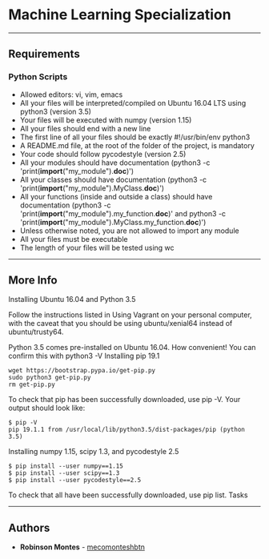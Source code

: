 # Machine Learning Specialization
---
## Requirements
### Python Scripts

 *   Allowed editors: vi, vim, emacs
 *   All your files will be interpreted/compiled on Ubuntu 16.04 LTS using python3 (version 3.5)
 *   Your files will be executed with numpy (version 1.15)
 *   All your files should end with a new line
 *   The first line of all your files should be exactly #!/usr/bin/env python3
 *   A README.md file, at the root of the folder of the project, is mandatory
 *   Your code should follow pycodestyle (version 2.5)
 *   All your modules should have documentation (python3 -c 'print(__import__("my_module").__doc__)')
 *   All your classes should have documentation (python3 -c 'print(__import__("my_module").MyClass.__doc__)')
 *   All your functions (inside and outside a class) should have documentation (python3 -c 'print(__import__("my_module").my_function.__doc__)' and python3 -c 'print(__import__("my_module").MyClass.my_function.__doc__)')
 *   Unless otherwise noted, you are not allowed to import any module
 *   All your files must be executable
 *   The length of your files will be tested using wc

---
## More Info
Installing Ubuntu 16.04 and Python 3.5

Follow the instructions listed in Using Vagrant on your personal computer, with the caveat that you should be using ubuntu/xenial64 instead of ubuntu/trusty64.

Python 3.5 comes pre-installed on Ubuntu 16.04. How convenient! You can confirm this with python3 -V
Installing pip 19.1

```
wget https://bootstrap.pypa.io/get-pip.py
sudo python3 get-pip.py
rm get-pip.py
```
To check that pip has been successfully downloaded, use pip -V. Your output should look like:
```
$ pip -V
pip 19.1.1 from /usr/local/lib/python3.5/dist-packages/pip (python 3.5)
```
Installing numpy 1.15, scipy 1.3, and pycodestyle 2.5
```
$ pip install --user numpy==1.15
$ pip install --user scipy==1.3
$ pip install --user pycodestyle==2.5
```
To check that all have been successfully downloaded, use pip list.
Tasks

---
## Authors

* **Robinson Montes** - [mecomonteshbtn](https://github.com/mecomonteshbtn)

